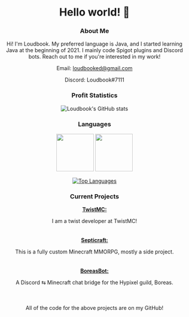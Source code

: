 <div align="center">
  
  # Hello world! 👋

  ### About Me
  
  Hi! I'm Loudbook. My preferred language is Java, and I started learning Java at the beginning of 2021. I mainly code Spigot plugins and Discord bots. Reach out to me if you're interested in my work! 
  
  Email: loudbooked@gmail.com
  
  Discord: Loudbook#7111
  
  
  ### Profit Statistics

![Loudbook's GitHub stats](https://github-readme-stats.vercel.app/api?username=Loudbooks&show_icons=true&bg_color=DEG,f05a41,f54f9a&hide_border&title_color=000000&icon_color=000000)
  
  ### Languages
  
  <img src="https://cdn.jsdelivr.net/npm/programming-languages-logos/src/java/java.png" height="100">   <img src="https://cdn.jsdelivr.net/npm/programming-languages-logos/src/python/python.png" height="100">

  
  
  [![Top Languages](https://github-readme-stats.vercel.app/api/top-langs/?username=Loudbooks&hide=mcfunction&bg_color=DEG,f05a41,f54f9a&hide_border&title_color=000000&icon_color=000000)](https://github.com/Loudbooks/github-readme-stats)
  
  ### Current Projects
  
  [**TwistMC:**](https://store.twistmc.net)
  
  I am a twist developer at TwistMC!
  <br>
  <br>
  <br>
  [**Septicraft:**](https://github.com/Loudbooks/Septicraft-Backend)
  
  This is a fully custom Minecraft MMORPG, mostly a side project.
  <br>
  <br>
  <br>
  [**BoreasBot:**](https://github.com/Loudbooks/BoreasBot)
  
  A Discord ⇆ Minecraft chat bridge for the Hypixel guild, Boreas.
  <br>
  <br>
  <br>
  <br>
  All of the code for the above projects are on my GitHub!
</div>
